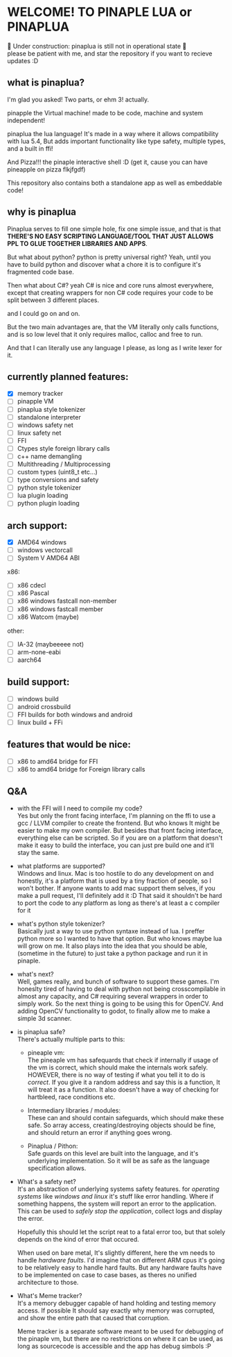 # WELCOME! TO PINAPLE LUA or PINAPLUA

🚧 Under construction: pinaplua is still not in operational state 🚧</br>
please be patient with me, and star the repository if you want to recieve updates :D

## what is pinaplua?
I'm glad you asked! Two parts, or ehm 3! actually. </br>

pinapple the Virtual machine! made to be code, machine and system independent!

pinaplua the lua language! It's made in a way where it allows compatibility with lua 5.4,
But adds important functionality like type safety, multiple types, and a built in ffi!

And Pizza!!! the pinaple interactive shell :D (get it, cause you can have pineapple on pizza flkjfgdf)

This repository also contains both a standalone app as well as embeddable code!

## why is pinaplua
Pinaplua serves to fill one simple hole, fix one simple issue, and that is that **THERE'S NO EASY SCRIPTING LANGUAGE/TOOL THAT JUST ALLOWS PPL TO GLUE TOGETHER LIBRARIES AND APPS**.

But what about python? python is pretty universal right? Yeah, until you have to build python and discover what a chore it is to configure it's fragmented code base.

Then what about C#? yeah C# is nice and core runs almost everywhere, except that creating wrappers for non C# code requires your code to be split between 3 different places.

and I could go on and on.

But the two main advantages are, that the VM literally only calls functions, and is so low level that it only requires malloc, calloc and free to run.

And that I can literally use any language I please, as long as I write lexer for it.

## currently planned features:
- [x] memory tracker
- [ ] pinapple VM
- [ ] pinaplua style tokenizer
- [ ] standalone interpreter
- [ ] windows safety net
- [ ] linux safety net
- [ ] FFI
- [ ] Ctypes style foreign library calls
- [ ] c++ name demangling
- [ ] Multithreading / Multiprocessing
- [ ] custom types (uint8_t etc...)
- [ ] type conversions and safety
- [ ] python style tokenizer
- [ ] lua plugin loading
- [ ] python plugin loading

## arch support:
- [x] AMD64 windows
- [ ] windows vectorcall
- [ ] System V AMD64 ABI

x86:
- [ ] x86 cdecl
- [ ] x86 Pascal
- [ ] x86 windows fastcall non-member
- [ ] x86 windows fastcall member
- [ ] x86 Watcom (maybe)

other:
- [ ] IA-32 (maybeeeee not)
- [ ] arm-none-eabi
- [ ] aarch64

## build support:
- [ ] windows build
- [ ] android crossbuild
- [ ] FFI builds for both windows and android
- [ ] linux build + FFi

## features that would be nice:
- [ ] x86 to amd64 bridge for FFI
- [ ] x86 to amd64 bridge for Foreign library calls

## Q&A

- with the FFI will I need to compile my code?</br>
    Yes but only the front facing interface, I'm planning on the ffi to use a gcc / LLVM compiler to create the frontend.
    But who knows It might be easier to make my own compiler.
    But besides that front facing interface, everything else can be scripted.
    So if you are on a platform that doesn't make it easy to build the interface, you can just pre build one and it'll stay the same.

- what platforms are supported?</br>
    Windows and linux.
    Mac is too hostile to do any development on and honestly, it's a platform that is used by a tiny fraction of people, so I won't bother.
    If anyone wants to add mac support them selves, if you make a pull request, I'll definitely add it :D
    That said it shouldn't be hard to port the code to any platform as long as there's at least a c compiler for it

- what's python style tokenizer?</br>
    Basically just a way to use python syntaxe instead of lua. I preffer python more so I wanted to have that option.
    But who knows maybe lua will grow on me.
    It also plays into the idea that you should be able, (sometime in the future) to just take a python package and run it in pinaple.

- what's next?</br>
    Well, games really, and bunch of software to support these games.
    I'm honeslty tired of having to deal with python not being crosscompilable in almost any capacity, and C# requiring several wrappers in order to simply work.
    So the next thing is going to be using this for OpenCV.
    And adding OpenCV functionality to godot, to finally allow me to make a simple 3d scanner.

- is pinaplua safe?</br>
    There's actually multiple parts to this:

    - pineaple vm:</br>
        The pineaple vm has safequards that check if internally if usage of the vm is correct, which should make the internals work safely.
        HOWEVER, there is no way of testing if what you tell it to do is *correct*.
        If you give it a random address and say this is a function, It will treat it as a function.
        It also doesn't have a way of checking for hartbleed, race conditions etc.
    
    - Intermediary libraries / modules:</br>
        These can and should contain safeguards, which should make these safe.
        So array access, creating/destroying objects should be fine,
        and should return an error if anything goes wrong.

    - Pinaplua / Pithon:</br>
        Safe guards on this level are built into the language, and it's underlying implementation.
        So it will be as safe as the language specification allows.

- What's a safety net?</br>
    It's an abstraction of underlying systems safety features.
    for *operating systems* like *windows and linux* it's stuff like error handling.
    Where if something happens, the system will report an error to the application.
    This can be used to *safely stop the application*, collect logs and display the error.
    
    Hopefully this should let the script reat to a fatal error too, but that solely depends on the kind of error that occured.

    When used on bare metal, It's slightly different, here the vm needs to handle *hardware faults*.
    I'd imagine that on different ARM cpus it's going to be relatively easy to handle hard faults.
    But any hardware faults have to be implemented on case to case bases, as theres no unified architecture to those.

- What's Meme tracker?</br>
    It's a memory debugger capable of hand holding and testing memory access.
    If possible It should say exactly why memory was corrupted, and show the entire path that caused that corruption.

    Meme tracker is a separate software meant to be used for debugging of the pinaple vm, but there are no restrictions on where it can be used, as long as sourcecode is accessible and the app has debug simbols :P